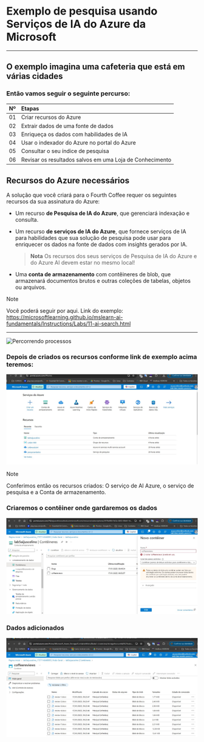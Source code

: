 # Exemplo de pesquisa usando Serviços de IA do Azure da Microsoft
---

## O exemplo imagina uma cafeteria que está em várias cidades


### Então vamos seguir o seguinte percurso:

<table>
  <thead>
    <tr align="left">
      <th>Nº</th>
      <th>Etapas</th>
    </tr>
  </thead>
  <tbody align="left">
    <tr>
      <td>01</td>
      <td>Criar recursos do Azure</td>
    </tr>
    <tr>
      <td>02</td>
      <td>Extrair dados de uma fonte de dados</td>
    </tr>
    <tr>
      <td>03</td>
      <td>Enriqueça os dados com habilidades de IA</td>  
    </tr>
    <tr>
      <td>04</td>
      <td>Usar o indexador do Azure no portal do Azure</td>    
    </tr>
    <tr>
      <td>05</td>
      <td>Consultar o seu índice de pesquisa</td>    
    </tr>
    <tr>
      <td>06</td>
      <td>Revisar os resultados salvos em uma Loja de Conhecimento</td>    
    </tr>
  </tbody>
</table>


Recursos do Azure necessários
---

A solução que você criará para o Fourth Coffee requer os seguintes recursos da sua assinatura do Azure:

*   Um recurso **de Pesquisa de IA do Azure**, que gerenciará indexação e consulta.
*   Um recurso **de serviços de IA do Azure**, que fornece serviços de IA para habilidades que sua solução de pesquisa pode usar para enriquecer os dados na fonte de dados com insights gerados por IA.
    
    > **Nota** Os recursos dos seus serviços de Pesquisa de IA do Azure e do Azure AI devem estar no mesmo local!
    
*   Uma **conta de armazenamento** com contêineres de blob, que armazenará documentos brutos e outras coleções de tabelas, objetos ou arquivos.


> [!NOTE]   
> Você poderá seguir por aqui.
> Link do exemplo: https://microsoftlearning.github.io/mslearn-ai-fundamentals/Instructions/Labs/11-ai-search.html
---

![Percorrendo processos](https://img.shields.io/badge/Percorrendo%20os%20processos:-E94D5F?style=for-the-badge)


### Depois de criados os recursos conforme link de exemplo acima teremos:

![Recursos do microsoft learning](https://github.com/juscelinorb/coffe_dio_ML/blob/main/imagens/recursos_criados.jpg)

>[!NOTE]
> Conferimos então os recursos criados: 
> O serviço de AI Azure,
> o serviço de pesquisa e
> a Conta de armazenamento.


### Criaremos o contêiner onde gardaremos os dados

![Criação do Contêiner](https://github.com/juscelinorb/coffe_dio_ML/blob/main/imagens/conteiner.jpg)

### Dados adicionados

![Criação do Contêiner](https://github.com/juscelinorb/coffe_dio_ML/blob/main/imagens/dados_conteiner.jpg)


